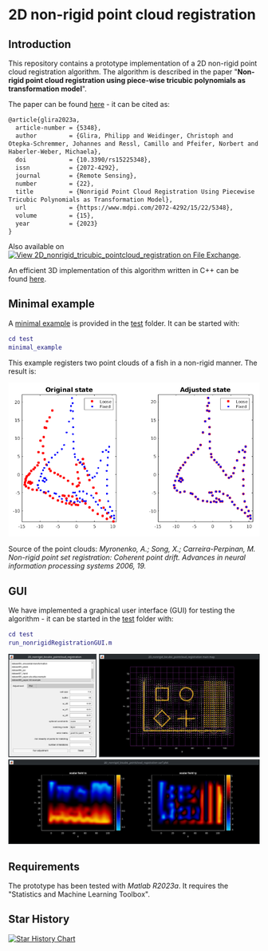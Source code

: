 # 2D non-rigid point cloud registration

## Introduction

This repository contains a prototype implementation of a 2D non-rigid point cloud registration algorithm. The algorithm is described in the paper "**Non-rigid point cloud registration using piece-wise tricubic polynomials as transformation model**".

The paper can be found [here](https://www.mdpi.com/2072-4292/15/22/5348) - it can be cited as:

```
@article{glira2023a,
  article-number = {5348},
  author         = {Glira, Philipp and Weidinger, Christoph and Otepka-Schremmer, Johannes and Ressl, Camillo and Pfeifer, Norbert and Haberler-Weber, Michaela},
  doi            = {10.3390/rs15225348},
  issn           = {2072-4292},
  journal        = {Remote Sensing},
  number         = {22},
  title          = {Nonrigid Point Cloud Registration Using Piecewise Tricubic Polynomials as Transformation Model},
  url            = {https://www.mdpi.com/2072-4292/15/22/5348},
  volume         = {15},
  year           = {2023}
}
```

Also available on [![View 2D_nonrigid_tricubic_pointcloud_registration on File Exchange](https://www.mathworks.com/matlabcentral/images/matlab-file-exchange.svg)](https://de.mathworks.com/matlabcentral/fileexchange/136784-2d_nonrigid_tricubic_pointcloud_registration).

An efficient 3D implementation of this algorithm written in C++ can be found [here](https://github.com/AIT-Assistive-Autonomous-Systems/3D_nonrigid_tricubic_pointcloud_registration).

## Minimal example

A [minimal example](test/minimal_example.m) is provided in the [test](test) folder. It can be started with:

```matlab
cd test
minimal_example
```
This example registers two point clouds of a fish in a non-rigid manner. The result is:

![alt](docs/fish.png)

Source of the point clouds: *Myronenko, A.; Song, X.; Carreira-Perpinan, M. Non-rigid point set registration: Coherent point drift. Advances in neural
information processing systems 2006, 19.*

## GUI

We have implemented a graphical user interface (GUI) for testing the algorithm - it can be started in the [test](test) folder with:

```matlab
cd test
run_nonrigidRegistrationGUI.m
```

![alt](docs/matlab-gui.png)

## Requirements

The prototype has been tested with *Matlab R2023a*. It requires the "Statistics and Machine Learning Toolbox".

## Star History

[![Star History Chart](https://api.star-history.com/svg?repos=AIT-Assistive-Autonomous-Systems/2D_nonrigid_tricubic_pointcloud_registration&type=Date)](https://www.star-history.com/#AIT-Assistive-Autonomous-Systems/2D_nonrigid_tricubic_pointcloud_registration&Date)